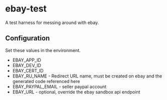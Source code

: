 ebay-test
=========

A test harness for messing around with ebay.

Configuration
-------------

Set these values in the environment.

* EBAY_APP_ID
* EBAY_DEV_ID
* EBAY_CERT_ID
* EBAY_RU_NAME - Redirect URL name, must be created on ebay and the generated code referenced here
* EBAY_PAYPAL_EMAIL - seller paypal account
* EBAY_URL - optional, override the ebay sandbox api endpoint
